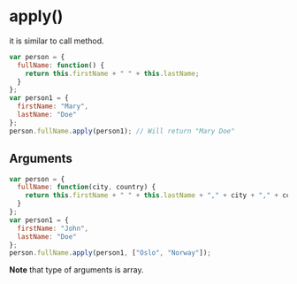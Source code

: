 # apply()

it is similar to call method.

```javascript
var person = {
  fullName: function() {
    return this.firstName + " " + this.lastName;
  }
};
var person1 = {
  firstName: "Mary",
  lastName: "Doe"
};
person.fullName.apply(person1); // Will return "Mary Doe"
```

## Arguments

```javascript
var person = {
  fullName: function(city, country) {
    return this.firstName + " " + this.lastName + "," + city + "," + country;
  }
};
var person1 = {
  firstName: "John",
  lastName: "Doe"
};
person.fullName.apply(person1, ["Oslo", "Norway"]);
```

**Note** that type of arguments is array.
